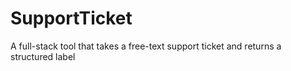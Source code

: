 # SupportTicket
A full-stack tool that takes a free-text support ticket and returns a structured label
